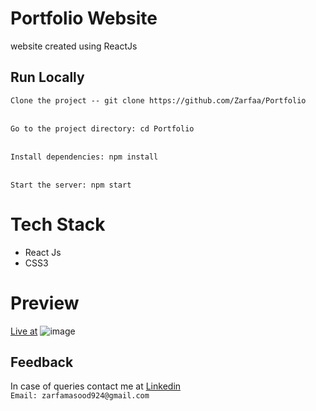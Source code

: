 # Portfolio Website
website created using ReactJs

## Run Locally

`Clone the project -- git clone https://github.com/Zarfaa/Portfolio`<br><br>

`Go to the project directory: cd Portfolio`<br><br>

`Install dependencies: npm install`<br><br>

`Start the server: npm start`<br><be>

# Tech Stack
- React Js
- CSS3

# Preview
[Live at](https://zarfaa.github.io/Portfolio/)
![image](https://github.com/Zarfaa/Portfolio/assets/95335722/45b89b5c-f9d4-4837-973e-8aab16b2d80b)


 ## Feedback
 In case of queries contact me at 
 [Linkedin](https://www.linkedin.com/in/zarfa-masood/)<br>
  `Email: zarfamasood924@gmail.com`
 
